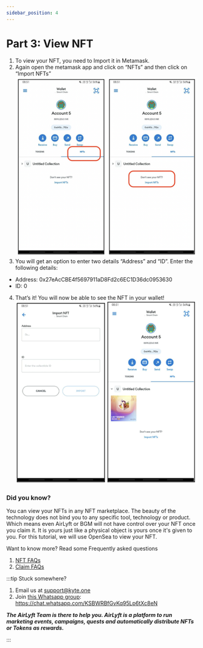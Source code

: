 ```yaml
---
sidebar_position: 4
---
```


# Part 3: View NFT
1. To view your NFT, you need to Import it in Metamask.
2. Again open the metamask app and click on “NFTs” and then click on “Import NFTs”
![](./images/importnft.png)
3. You will get an option to enter two details “Address” and “ID”. Enter the following details:
- Address: 0x27eAcCBE4f5697911aD8Fd2c6EC1D36dc0953630
- ID: 0
4. That’s it! You will now be able to see the NFT in your wallet!
![](./images/viewnft.png)

### Did you know?

You can view your NFTs in any NFT marketplace. The beauty of the technology does not bind you to any specific tool, technology or product. Which means even AirLyft or BGM will not have control over your NFT once you claim it. It is yours just like a physical object is yours once it's given to you. For this tutorial, we will use OpenSea to view your NFT.

Want to know more? Read some Frequently asked questions
1. [NFT FAQs](faq)
1. [Claim FAQs](claimfaqs)

:::tip Stuck somewhere?

1. Email us at support@kyte.one
2. Join [this Whatsapp group](https://chat.whatsapp.com/KSBWRBfGvKq95Lp6tXc8eN): https://chat.whatsapp.com/KSBWRBfGvKq95Lp6tXc8eN

**_The AirLyft Team is there to help you. AirLyft is a platform to run marketing events, campaigns, quests and automatically distribute NFTs or Tokens as rewards._**

:::